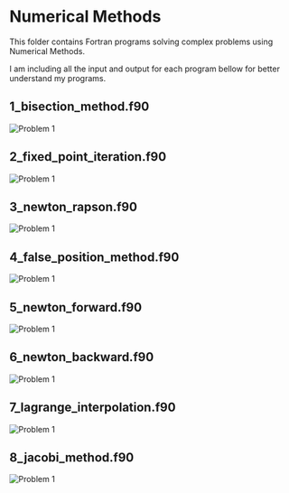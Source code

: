 # Numerical Methods
This folder contains Fortran programs solving complex problems using Numerical Methods.

I am including all the input and output for each program bellow for better understand my programs.

## 1_bisection_method.f90
![Problem 1](https://mmm.sh/github/fortran/numerical/bisection.png)

## 2_fixed_point_iteration.f90
![Problem 1](https://mmm.sh/github/fortran/numerical/fixed_point.png)

## 3_newton_rapson.f90
![Problem 1](https://mmm.sh/github/fortran/numerical/newton_rapson.png)

## 4_false_position_method.f90
![Problem 1](https://mmm.sh/github/fortran/numerical/false_position.png)

## 5_newton_forward.f90
![Problem 1](https://mmm.sh/github/fortran/numerical/newton_forward.png)

## 6_newton_backward.f90
![Problem 1](https://mmm.sh/github/fortran/numerical/newton_backward.png)

## 7_lagrange_interpolation.f90
![Problem 1](https://mmm.sh/github/fortran/numerical/lagrange_interpolation.png)

## 8_jacobi_method.f90
![Problem 1](https://mmm.sh/github/fortran/numerical/jacobi.png)
